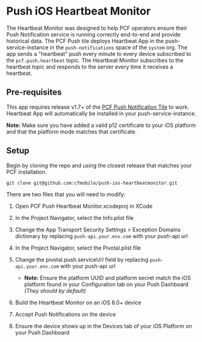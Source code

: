 # Push iOS Heartbeat Monitor

The Heartbeat Monitor was designed to help PCF operators ensure their Push Notification service is running correctly end-to-end and provide historical data. The PCF Push tile deploys Heartbeat App in the push-service-instance in the `push-notifications` space of the `system` org. The app sends a "heartbeat" push every minute to every device subscribed to the `pcf.push.heartbeat` topic. The Heartbeat Monitor subscribes to the heartbeat topic and responds to the server every time it receives a heartbeat.

## Pre-requisites

This app requires release v1.7+ of the [PCF Push Notification Tile](https://network.pivotal.io/products/push-notification-service#/releases/) to work. Heartbeat App will automatically be installed in your push-service-instance. 

__Note:__ Make sure you have added a valid p12 certificate to your iOS platform and that the platform mode matches that certificate.

## Setup

Begin by cloning the repo and using the closest release that matches your PCF installation.

`git clone git@github.com:cfmobile/push-ios-heartbeatmonitor.git`

There are two files that you will need to modify:

1. Open PCF Push Heartbeat Monitor.xcodeproj in XCode

1. In the Project Navigator, select the Info.plist file

1. Change the App Transport Security Settings > Exception Domains dictionary by replacing `push-api.your.env.com` with your push-api url

1. In the Project Navigator, select the Pivotal.plist file

1. Change the pivotal.push.serviceUrl field by replacing `push-api.your.env.com` with your push-api url
    - __Note:__ Ensure the platform UUID and platform secret match the iOS platform found in your Configuration tab on your Push Dashboard _(They should by default)_

1. Build the Heartbeat Monitor on an iOS 8.0+ device

1. Accept Push Notifications on the device

1. Ensure the device shows up in the Devices tab of your iOS Platform on your Push Dashboard
